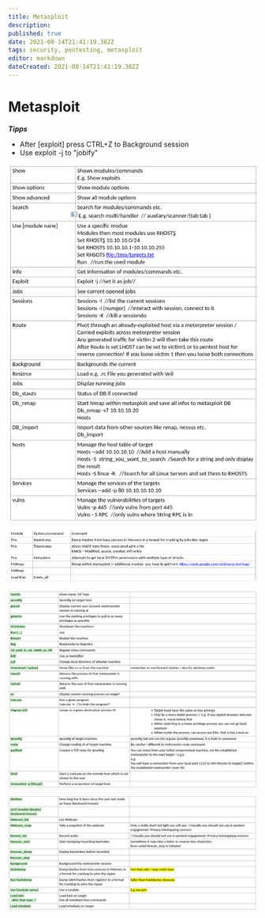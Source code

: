 ```yaml
---
title: Metasploit
description: 
published: true
date: 2021-08-14T21:41:19.382Z
tags: security, pentesting, metasploit
editor: markdown
dateCreated: 2021-08-14T21:41:19.382Z
---
```


# Metasploit
***Tipps***
 - After [exploit] press CTRL+Z to Background session
 - Use exploit -j to "jobify"
 
 ![metasploit_1.png](/metasploit_1.png)
 
 ![metasploit_2.png](/metasploit_2.png)
 
 ![metasploit_3.png](/metasploit_3.png)
 
 ![metasploit_4.png](/metasploit_4.png)